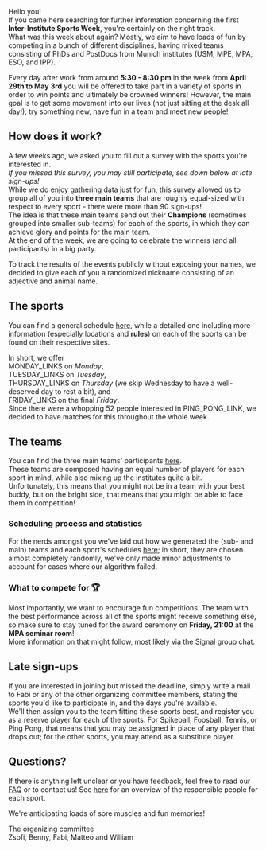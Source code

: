 Hello you!\
If you came here searching for further information concerning the first **Inter-Institute Sports Week**, you're certainly on the right track.\
What was this week about again? Mostly, we aim to have loads of fun by competing in a bunch of different disciplines, having mixed teams consisting of PhDs and PostDocs from Munich institutes (USM, MPE, MPA, ESO, and IPP).

Every day after work from around **5:30 - 8:30 pm** in the week from **April 29th to May 3rd** you will be offered to take part in a variety of sports in order to win points and ultimately be crowned winners! However, the main goal is to get some movement into our lives (not just sitting at the desk all day!), try something new, have fun in a team and meet new people!

## How does it work?

A few weeks ago, we asked you to fill out a survey with the sports you're interested in.\
*If you missed this survey, you may still participate, see down below at late sign-ups!*\
While we do enjoy gathering data just for fun, this survey allowed us to group all of you into **three main teams** that are roughly equal-sized with respect to every sport - there were more than 90 sign-ups!\
The idea is that these main teams send out their **Champions** (sometimes grouped into smaller sub-teams) for each of the sports, in which they can achieve glory and points for the main team.\
At the end of the week, we are going to celebrate the winners (and all participants) in a big party.

To track the results of the events publicly without exposing your names, we decided to give each of you a randomized nickname consisting of an adjective and animal name.

## The sports

You can find a general schedule <a href="Schedule" target="_self">here</a>, while a detailed one including more information (especially locations and **rules**) on each of the sports can be found on their respective sites.

In short, we offer\
MONDAY_LINKS on *Monday*,\
TUESDAY_LINKS
on *Tuesday*,\
THURSDAY_LINKS
on *Thursday* (we skip Wednesday to have a well-deserved day to rest a bit), and\
FRIDAY_LINKS
on the final *Friday*.\
Since there were a whopping 52 people interested in PING_PONG_LINK, we decided to have matches for this throughout the whole week.

## The teams

You can find the three main teams' participants <a href="Teams" target="_self">here</a>.\
These teams are composed having an equal number of players for each sport in mind, while also mixing up the institutes quite a bit.\
Unfortunately, this means that you might not be in a team with your best buddy, but on the bright side, that means that you might be able to face them in competition!

### Scheduling process and statistics

For the nerds amongst you we've laid out how we generated the (sub- and main) teams and each sport's schedules <a href="Statistics" target="_self">here</a>; in short, they are chosen almost completely randomly, we've only made minor adjustments to account for cases where our algorithm failed.

### What to compete for 🏆

Most importantly, we want to encourage fun competitions.
The team with the best performance across all of the sports might receive something else, so make sure to stay tuned for the award ceremony on **Friday, 21:00** at the **MPA seminar room**!\
More information on that might follow, most likely via the Signal group chat.

## Late sign-ups

If you are interested in joining but missed the deadline, simply write a mail to Fabi or any of the other organizing committee members, stating the sports you'd like to participate in, and the days you're available.\
We'll then assign you to the team fitting these sports best, and register you as a reserve player for each of the sports. For Spikeball, Foosball, Tennis, or Ping Pong, that means that you may be assigned in place of any player that drops out; for the other sports, you may attend as a substitute player.

## Questions?

If there is anything left unclear or you have feedback, feel free to read our <a href="FAQ" target="_self">FAQ</a> or to contact us!
See <a href="Contact" target="_self">here</a> for an overview of the responsible people for each sport.

We're anticipating loads of sore muscles and fun memories!

The organizing committee\
Zsofi, Benny, Fabi, Matteo and William
